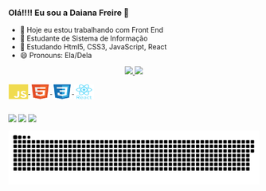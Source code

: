 ### Olá!!!! Eu sou a Daiana Freire 👋

- 🔭 Hoje eu estou trabalhando com Front End
- 📖 Estudante de Sistema de Informação 
- 🌱 Estudando Html5, CSS3, JavaScript, React
- 😄 Pronouns: Ela/Dela

<div align="center">
  <a href="https://github.com/daianafreire">
  <img height="145em" src="https://github-readme-stats.vercel.app/api?username=daianafreire&show_icons=true&theme=radical&include_all_commits=true&count_private=true"/>
  <img height="145em" src="https://github-readme-stats.vercel.app/api/top-langs/?username=daianafreire&layout=compact&langs_count=7&theme=radical"/>
</div>

  <div style="display: inline_block"><br>
  <img align="center" alt="Rafa-Js" height="30" width="40" src="https://raw.githubusercontent.com/devicons/devicon/master/icons/javascript/javascript-plain.svg">
  <img align="center" alt="Rafa-HTML" height="30" width="40" src="https://raw.githubusercontent.com/devicons/devicon/master/icons/html5/html5-original.svg">
  <img align="center" alt="Rafa-CSS" height="30" width="40" src="https://raw.githubusercontent.com/devicons/devicon/master/icons/css3/css3-original.svg">
  <img align="center" alt="Rafa-CSS" height="30" width="40" src="https://github.com/devicons/devicon/blob/master/icons/react/react-original-wordmark.svg">
</div>
  
  ##
  
  <div>
  <a href="https://www.instagram.com/daiianafreire/" target="_blank"><img src="https://img.shields.io/badge/Instagram-E4405F?style=for-the-badge&logo=instagram&logoColor=white" target="_blank"></a>
  <a href = "mailto:daianadoria@gmail.com"><img src="https://img.shields.io/badge/Gmail-D14836?style=for-the-badge&logo=gmail&logoColor=white" target="_blank"></a>
  <a href="https://www.linkedin.com/in/daiana-freire-29710282/" target="_blank"><img src="https://img.shields.io/badge/LinkedIn-0077B5?style=for-the-badge&logo=linkedin&logoColor=white" target="_blank"></a>
    
![Snake animation](https://github.com/daianafreire/daianafreire/blob/output/github-contribution-grid-snake.svg)
  
</div>
